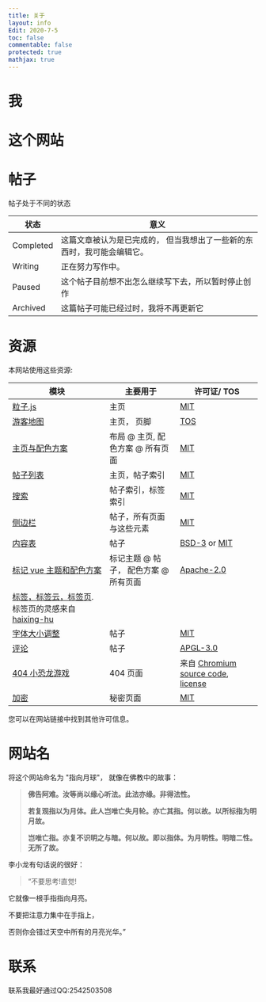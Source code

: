 ```yaml
---
title: 关于
layout: info
Edit: 2020-7-5
toc: false
commentable: false
protected: true
mathjax: true
---
```


# 我



# 这个网站


# 帖子

帖子处于不同的状态

| 状态    | 意义                                                           |
| --------- | ----------------------------------------------------------------- |
| Completed | 这篇文章被认为是已完成的， 但当我想出了一些新的东西时，我可能会编辑它。 |
| Writing   | 正在努力写作中。  |
| Paused    | 这个帖子目前想不出怎么继续写下去，所以暂时停止创作 |
| Archived  | 这篇帖子可能已经过时，我将不再更新它 |

# 资源

本网站使用这些资源:

| 模块                                                       | 主要用于                                 | 许可证/ TOS                                                 |
| ------------------------------------------------------------ | ----------------------------------------------- | ------------------------------------------------------------ |
| [粒子.js](https://github.com/VincentGarreau/particles.js) | 主页        | [MIT](http://opensource.org/licenses/MIT)                    |
| [游客地图](https://clustrmaps.com/)                       | 	主页， 页脚    | [TOS](https://clustrmaps.com/legal)                          |
| [主页与配色方案](https://github.com/nrandecker/particle) | 布局 @ 主页, 配色方案 @ 所有页面     | [MIT](http://opensource.org/licenses/MIT)                    |
| [帖子列表](https://github.com/mdo/jekyll-snippets/blob/master/posts-list.html) | 主页，帖子索引        | [MIT](http://opensource.org/licenses/MIT)                    |
| [搜索](https://github.com/christian-fei/Simple-Jekyll-Search) | 帖子索引，标签索引   | [MIT](http://opensource.org/licenses/MIT)                    |
| [侧边栏](https://github.com/poole/lanyon)                  | 帖子，所有页面与这些元素   | [MIT](https://github.com/poole/lanyon/blob/master/LICENSE.md) |
| [内容表](https://github.com/allejo/jekyll-toc)     | 帖子 | [BSD-3](https://opensource.org/licenses/BSD-3-Clause) or [MIT](http://opensource.org/licenses/MIT) |
| [标记 vue 主题和配色方案](https://github.com/blinkfox/typora-vue-theme) | 标记主题 @ 帖子， 配色方案 @ 所有页面 | [Apache-2.0](http://www.apache.org/licenses/LICENSE-2.0)     |
| [标签，标签云，标签页](unyoung2/hyunyoung2.github.io). 标签页的灵感来自 [haixing-hu](https://haixing-hu.github.io/tags.html) |
| [字体大小调整](https://codepen.io/robgolbeck/pen/yePRwa) | 帖子        | [MIT](http://opensource.org/licenses/MIT)                    |
| [评论](https://commentit.io)                              | 帖子      | [APGL-3.0](https://www.gnu.org/licenses/agpl-3.0.html)       |
| [404 小恐龙游戏](https://github.com/wayou/t-rex-runner)      | 404 页面      | 来自 [Chromium source code](https://cs.chromium.org/chromium/src/components/neterror/resources/offline.js?q=t-rex+package), [license](https://chromium.googlesource.com/chromium/src.git/+/master/LICENSE) |
| [加密](https://github.com/robinmoisson/staticrypt)     | 秘密页面       | [MIT](http://opensource.org/licenses/MIT)                    |

您可以在网站链接中找到其他许可信息。

# 网站名

将这个网站命名为 "指向月球"， 就像在佛教中的故事：
> **佛告阿难。汝等尚以缘心听法。此法亦缘。非得法性。**
>
> **若复观指以为月体。此人岂唯亡失月轮。亦亡其指。何以故。以所标指为明月故。**
>
> **岂唯亡指。亦复不识明之与暗。何以故。即以指体。为月明性。明暗二性。无所了故。**

李小龙有句话说的很好：

>“不要思考!直觉!

它就像一根手指指向月亮。

不要把注意力集中在手指上，

否则你会错过天空中所有的月亮光华。”


# 联系

联系我最好通过QQ:2542503508
